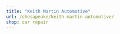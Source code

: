 ```yaml
---
title: "Keith Martin Automotive"
url: /chesapeake/keith-martin-automotive/
shop: car repair
---
```

